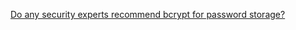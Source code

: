 [Do any security experts recommend bcrypt for password storage?](http://security.stackexchange.com/questions/4781/do-any-security-experts-recommend-bcrypt-for-password-storage)
